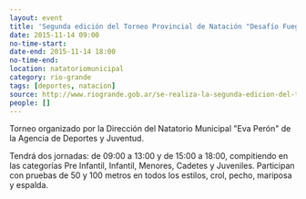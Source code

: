 ```yaml
---
layout: event 
title: 'Segunda edición del Torneo Provincial de Natación "Desafío Fueguino"'
date: 2015-11-14 09:00
no-time-start: 
date-end: 2015-11-14 18:00
no-time-end: 
location: natatoriomunicipal
category: rio-grande
tags: [deportes, natacion]
source: http://www.riogrande.gob.ar/se-realiza-la-segunda-edicion-del-torneo-provincial-de-natacion-desafio-fueguino/
people: []
---
```


Torneo organizado por la Dirección del Natatorio Municipal "Eva Perón" de la Agencia de Deportes y Juventud. 

Tendrá dos jornadas: de 09:00 a 13:00 y de 15:00 a 18:00, compitiendo en las categorías Pre Infantil, Infantil, Menores, Cadetes y Juveniles. Participan con pruebas de 50 y 100 metros en todos los estilos, crol, pecho, mariposa y espalda.


